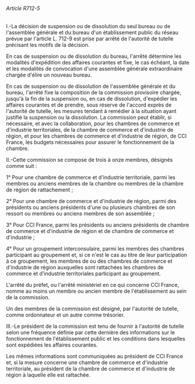 ###### Article R712-5

I.-La décision de suspension ou de dissolution du seul bureau ou de l'assemblée générale et du bureau d'un établissement public du réseau prévue par l'article L. 712-9 est prise par arrêté de l'autorité de tutelle précisant les motifs de la décision.

En cas de suspension ou de dissolution du bureau, l'arrêté détermine les modalités d'expédition des affaires courantes et fixe, le cas échéant, la date et les modalités de convocation d'une assemblée générale extraordinaire chargée d'élire un nouveau bureau.

En cas de suspension ou de dissolution de l'assemblée générale et du bureau, l'arrêté fixe la composition de la commission provisoire chargée, jusqu'à la fin de la suspension ou, en cas de dissolution, d'expédier les affaires courantes et de prendre, sous réserve de l'accord exprès de l'autorité de tutelle, les mesures tendant à remédier à la situation ayant justifié la suspension ou la dissolution. La commission peut établir, si nécessaire, et avec la collaboration, pour les chambres de commerce et d'industrie territoriales, de la chambre de commerce et d'industrie de région, et pour les chambres de commerce et d'industrie de région, de CCI France, les budgets nécessaires pour assurer le fonctionnement de la chambre.

II.-Cette commission se compose de trois à onze membres, désignés comme suit :

1° Pour une chambre de commerce et d'industrie territoriale, parmi les membres ou anciens membres de la chambre ou membres de la chambre de région de rattachement ;

2° Pour une chambre de commerce et d'industrie de région, parmi des présidents ou anciens présidents d'une ou plusieurs chambres de son ressort ou membres ou anciens membres de son assemblée ;

3° Pour CCI France, parmi les présidents ou anciens présidents de chambre de commerce et d'industrie de région et de chambre de commerce et d'industrie ;

4° Pour un groupement interconsulaire, parmi les membres des chambres participant au groupement et, si ce n'est le cas au titre de leur participation à ce groupement, les membres de ou des chambres de commerce et d'industrie de région auxquelles sont rattachées les chambres de commerce et d'industrie territoriales participant au groupement.

L'arrêté du préfet, ou l'arrêté ministériel en ce qui concerne CCI France, nomme au moins un membre ou ancien membre de l'établissement au sein de la commission.

Un des membres de la commission est désigné, par l'autorité de tutelle, comme ordonnateur et un autre comme trésorier.

III.-Le président de la commission est tenu de fournir à l'autorité de tutelle selon une fréquence définie par cette dernière des informations sur le fonctionnement de l'établissement public et les conditions dans lesquelles sont expédiées les affaires courantes.

Les mêmes informations sont communiquées au président de CCI France et, si la mesure concerne une chambre de commerce et d'industrie territoriale, au président de la chambre de commerce et d'industrie de région à laquelle elle est rattachée.

